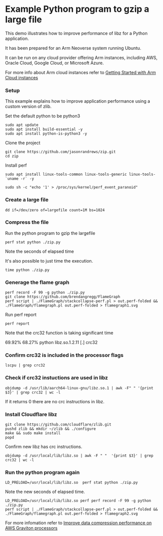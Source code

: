 # Example Python program to gzip a large file

This demo illustrates how to improve performance of libz for a Python application.

It has been prepared for an Arm Neoverse system running Ubuntu. 

It can be run on any cloud provider offering Arm instances, including AWS, Oracle Cloud, Google Cloud, or Microsoft Azure.

For more info about Arm cloud instances refer to [Getting Started with Arm Cloud instances](https://github.com/jasonrandrews/arm-cloud-info)

### Setup 

This example explains how to improve application performance using a custom version of zlib.

Set the default python to be python3

```console
sudo apt update
sudo apt install build-essential -y
sudo apt install python-is-python3 -y
```

Clone the project

```console
git clone https://github.com/jasonrandrews/zip.git
cd zip
```

Install perf

```console
sudo apt install linux-tools-common linux-tools-generic linux-tools-`uname -r` -y
```

```console
sudo sh -c "echo '1' > /proc/sys/kernel/perf_event_paranoid"
```

### Create a large file

```console
dd if=/dev/zero of=largefile count=1M bs=1024
```

### Compress the file

Run the python program to gzip the largefile

```console
perf stat python ./zip.py
```
Note the seconds of elapsed time

It's also possible to just time the execution.

```console
time python ./zip.py
```

### Generage the flame graph

```console
perf record -F 99 -g python ./zip.py
git clone https://github.com/brendangregg/FlameGraph
perf script | ./FlameGraph/stackcollapse-perf.pl > out.perf-folded && ./FlameGraph/flamegraph.pl out.perf-folded > flamegraph1.svg
```

Run perf report

```console
perf report
```

Note that the crc32 function is taking significant time

69.92%    68.27%  python   libz.so.1.2.11         [.] crc32

### Confirm crc32 is included in the processor flags

```console
lscpu | grep crc32
```

### Check if crc32 instuctions are used in libz

```console
objdump -d /usr/lib/aarch64-linux-gnu/libz.so.1 | awk -F" " '{print $3}' | grep crc32 | wc -l
```
If it returns 0 there are no crc instructions in libz. 

### Install Cloudflare libz

```console
git clone https://github.com/cloudflare/zlib.git
pushd zlib && mkdir ~/zlib && ./configure 
make && sudo make install
popd
```
Confirm new libz has crc instructions.

```console
objdump -d /usr/local/lib/libz.so | awk -F " "  '{print $3}' | grep crc32 | wc -l
```

### Run the python program again

```console
LD_PRELOAD=/usr/local/lib/libz.so  perf stat python ./zip.py
```

Note the new seconds of elapsed time.

```console
LD_PRELOAD=/usr/local/lib/libz.so perf perf record -F 99 -g python ./zip.py
perf script | ./FlameGraph/stackcollapse-perf.pl > out.perf-folded && ./FlameGraph/flamegraph.pl out.perf-folded > flamegraph2.svg
```

For more infomation refer to [Improve data compression performance on AWS Graviton processors](https://dev.to/aws-builders/improve-data-compression-performance-on-aws-graviton-processors-1pg0)
